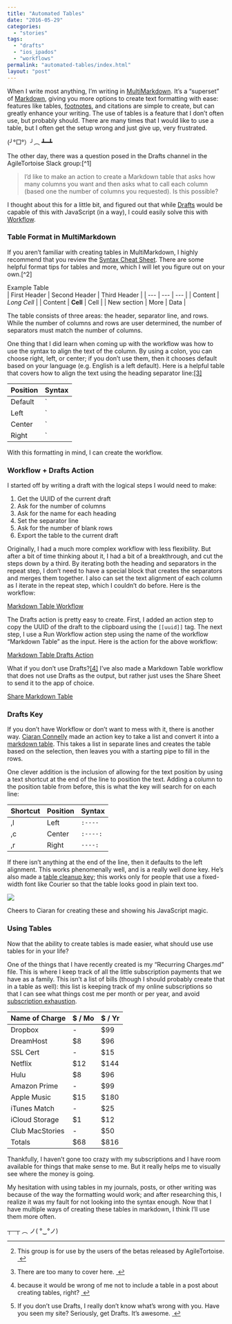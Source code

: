 ```yaml
---
title: "Automated Tables"
date: "2016-05-29"
categories: 
  - "stories"
tags: 
  - "drafts"
  - "ios_ipados"
  - "workflows"
permalink: "automated-tables/index.html"
layout: "post"
---
```


When I write most anything, I’m writing in [MultiMarkdown](http://fletcherpenney.net/multimarkdown/). It’s a “superset” of [Markdown](http://daringfireball.net/projects/markdown/), giving you more options to create text formatting with ease: features like tables, [footnotes](https://www.nahumck.me/named-identifiers), and citations are simple to create, but can greatly enhance your writing. The use of tables is a feature that I don’t often use, but probably should. There are many times that I would like to use a table, but I often get the setup wrong and just give up, very frustrated.

(╯°□°）╯︵ ┻━┻

The other day, there was a question posed in the Drafts channel in the AgileTortoise Slack group:[^1]

> I’d like to make an action to create a Markdown table that asks how many columns you want and then asks what to call each column (based one the number of columns you requested). Is this possible?

I thought about this for a little bit, and figured out that while [Drafts](https://geo.itunes.apple.com/us/app/drafts-4-quickly-capture-notes/id905337691?at=1001l4VZ&ct=nahumck_me) would be capable of this with JavaScript (in a way), I could easily solve this with [Workflow](https://geo.itunes.apple.com/us/app/workflow-powerful-automation/id915249334?at=1001l4VZ&ct=nahumck_me).

### Table Format in MultiMarkdown

If you aren’t familiar with creating tables in MultiMarkdown, I highly recommend that you review the [Syntax Cheat Sheet](https://rawgit.com/fletcher/human-markdown-reference/master/index.html). There are some helpful format tips for tables and more, which I will let you figure out on your own.[^2]

Example Table  
| First Header | Second Header | Third Header |
| --- | --- | --- |
| Content | _Long Cell_ |
| Content | **Cell** | Cell |
| New section | More | Data |

The table consists of three areas: the header, separator line, and rows. While the number of columns and rows are user determined, the number of separators must match the number of columns.

One thing that I did learn when coming up with the workflow was how to use the syntax to align the text of the column. By using a colon, you can choose right, left, or center; if you don’t use them, then it chooses default based on your language (e.g. English is a left default). Here is a helpful table that covers how to align the text using the heading separator line:[\[3\]](#fn-3 "see footnote")

  
| Position | Syntax |
| --- | --- |
| Default | `|----|` |
| Left | `|:----|` |
| Center | `|:----:|` |
| Right | `|----:|` |

With this formatting in mind, I can create the workflow.

### Workflow + Drafts Action

I started off by writing a draft with the logical steps I would need to make:

1. Get the UUID of the current draft
2. Ask for the number of columns
3. Ask for the name for each heading
4. Set the separator line
5. Ask for the number of blank rows
6. Export the table to the current draft

Originally, I had a much more complex workflow with less flexibility. But after a bit of time thinking about it, I had a bit of a breakthrough, and cut the steps down by a third. By iterating both the heading and separators in the repeat step, I don’t need to have a special block that creates the separators and merges them together. I also can set the text alignment of each column as I iterate in the repeat step, which I couldn’t do before. Here is the workflow:

[Markdown Table Workflow](https://workflow.is/workflows/a517823a13db47cbab8cad18530a472d)

The Drafts action is pretty easy to create. First, I added an action step to copy the UUID of the draft to the clipboard using the `[[uuid]]` tag. The next step, I use a Run Workflow action step using the name of the workflow “Markdown Table” as the input. Here is the action for the above workflow:

[Markdown Table Drafts Action](https://drafts4-actions.agiletortoise.com/a/1nG)

What if you don’t use Drafts?[\[4\]](#fn-4 "see footnote") I’ve also made a Markdown Table workflow that does not use Drafts as the output, but rather just uses the Share Sheet to send it to the app of choice.

[Share Markdown Table](https://workflow.is/workflows/48fc147590c94a26905a6264782f7ab0)

### Drafts Key

If you don’t have Workflow or don’t want to mess with it, there is another way. [Ciaran Connelly](https://www.twitter.com/cpaconnelly) made an action key to take a list and convert it into a [markdown table](https://drafts4-actions.agiletortoise.com/k/1nB). This takes a list in separate lines and creates the table based on the selection, then leaves you with a starting pipe to fill in the rows.

One clever addition is the inclusion of allowing for the text position by using a text shortcut at the end of the line to position the text. Adding a column to the position table from before, this is what the key will search for on each line:

  
| Shortcut | Position | Syntax |
| --- | --- | --- |
| ,l | Left | `:----` |
| ,c | Center | `:----:` |
| ,r | Right | `----:` |

If there isn’t anything at the end of the line, then it defaults to the left alignment. This works phenomenally well, and is a really well done key. He’s also made a [table cleanup key](https://drafts4-actions.agiletortoise.com/k/1mt); this works only for people that use a fixed-width font like Courier so that the table looks good in plain text too.

![](/images/Drafts-Table-Keys.png)

Cheers to Ciaran for creating these and showing his JavaScript magic.

### Using Tables

Now that the ability to create tables is made easier, what should use use tables for in your life?

One of the things that I have recently created is my “Recurring Charges.md” file. This is where I keep track of all the little subscription payments that we have as a family. This isn’t a list of bills (though I should probably create that in a table as well): this list is keeping track of my online subscriptions so that I can see what things cost me per month or per year, and avoid [subscription exhaustion](http://robmalanowski.com/subscription-exhaustion.html).

  
| Name of Charge | $ / Mo | $ / Yr |
| --- | --- | --- |
| Dropbox | \- | $99 |
| DreamHost | $8 | $96 |
| SSL Cert | \- | $15 |
| Netflix | $12 | $144 |
| Hulu | $8 | $96 |
| Amazon Prime | \- | $99 |
| Apple Music | $15 | $180 |
| iTunes Match | \- | $25 |
| iCloud Storage | $1 | $12 |
| Club MacStories | \- | $50 |
| Totals | $68 | $816 |

Thankfully, I haven’t gone too crazy with my subscriptions and I have room available for things that make sense to me. But it really helps me to visually see where the money is going.

My hesitation with using tables in my journals, posts, or other writing was because of the way the formatting would work; and after researching this, I realize it was my fault for not looking into the syntax enough. Now that I have multiple ways of creating these tables in markdown, I think I’ll use them more often.

┬─┬﻿ ︵ ノ( °‿°ノ)

* * *

2. This group is for use by the users of the betas released by AgileTortoise. [ ↩](#fnref-1 "return to article")

4. There are too many to cover here. [ ↩](#fnref-2 "return to article")

6. because it would be wrong of me not to include a table in a post about creating tables, right? [ ↩](#fnref-3 "return to article")

8. If you don’t use Drafts, I really don’t know what’s wrong with you. Have you seen my site? Seriously, get Drafts. It’s awesome. [ ↩](#fnref-4 "return to article")
